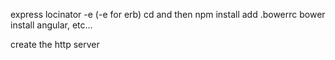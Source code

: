 express locinator -e (-e for erb)
cd and then npm install
add .bowerrc
bower install angular, etc...

create the http server